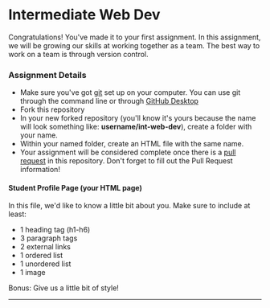 # Intermediate Web Dev
Congratulations! You've made it to your first assignment. 
In this assignment, we will be growing our skills at working together as a team. The best way to work on a team is through version control.


### Assignment Details
- Make sure you've got [git](https://docs.github.com/en/github/getting-started-with-github/set-up-git) set up on your computer. You can use git through the command line or through [GitHub Desktop](https://docs.github.com/en/desktop/getting-started-with-github-desktop)
- Fork this repository
- In your new forked repository (you'll know it's yours because the name will look something like: **username/int-web-dev**), create a folder with your name.
- Within your named folder, create an HTML file with the same name.
- Your assignment will be considered complete once there is a [pull request](https://docs.github.com/en/github/collaborating-with-issues-and-pull-requests/about-pull-requests) in this repository. Don't forget to fill out the Pull Request information!

#### Student Profile Page (your HTML page)
In this file, we'd like to know a little bit about you. 
Make sure to include at least:
- 1 heading tag (h1-h6)
- 3 paragraph tags
- 2 external links
- 1 ordered list
- 1 unordered list
- 1 image

Bonus:
Give us a little bit of style!

--- 




